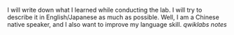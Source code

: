 I will write down what I learned while conducting the lab.
I will try to describe it in English/Japanese as much as possible. 
Well, I am a Chinese native speaker, and I also want to improve my language skill.
*qwiklabs notes*
